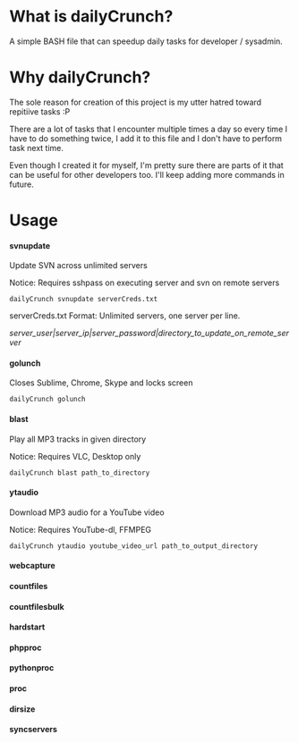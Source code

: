 # What is dailyCrunch?
A simple BASH file that can speedup daily tasks for developer / sysadmin.

# Why dailyCrunch?
The sole reason for creation of this project is my utter hatred toward repitiive tasks :P

There are a lot of tasks that I encounter multiple times a day so every time I have to do something twice, I add it to this file and I don't have to perform task next time. 

Even though I created it for myself, I'm pretty sure there are parts of it that can be useful for other developers too. I'll keep adding more commands in future.

# Usage
#### svnupdate
Update SVN across unlimited servers

Notice: Requires sshpass on executing server and svn on remote servers
```
dailyCrunch svnupdate serverCreds.txt
```
serverCreds.txt Format: Unlimited servers, one server per line.

*server_user|server_ip|server_password|directory_to_update_on_remote_server* 

#### golunch
Closes Sublime, Chrome, Skype and locks screen

```
dailyCrunch golunch
```
#### blast
Play all MP3 tracks in given directory

Notice: Requires VLC, Desktop only
``` 
dailyCrunch blast path_to_directory
```
#### ytaudio
Download MP3 audio for a YouTube video

Notice: Requires YouTube-dl, FFMPEG
```
dailyCrunch ytaudio youtube_video_url path_to_output_directory
```
#### webcapture
#### countfiles
#### countfilesbulk
#### hardstart
#### phpproc
#### pythonproc
#### proc
#### dirsize
#### syncservers
